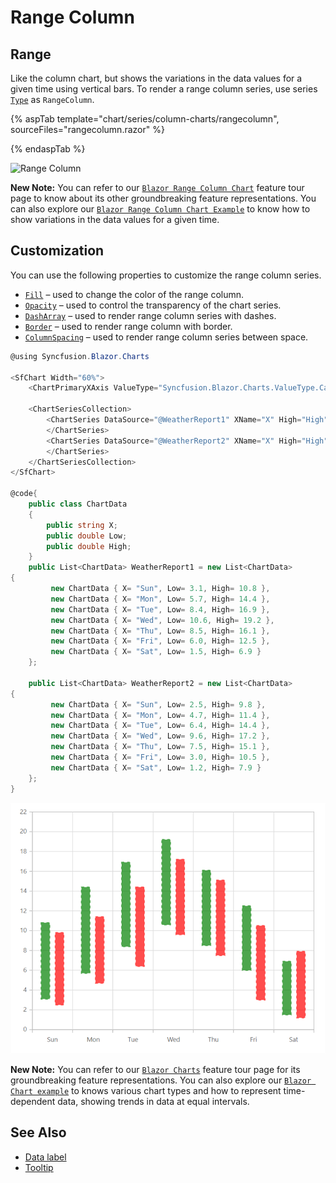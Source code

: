 # Range Column

## Range

Like the column chart, but shows the variations in the data values for a given time using vertical bars. To render a range column series, use series [`Type`](https://help.syncfusion.com/cr/blazor/Syncfusion.Blazor~Syncfusion.Blazor.Charts.ChartSeries~Type.html) as `RangeColumn`.

{% aspTab template="chart/series/column-charts/rangecolumn", sourceFiles="rangecolumn.razor" %}

{% endaspTab %}

![Range Column](../images/chart-types-images/rangecolumn.png)

**New Note:** You can refer to our [`Blazor Range Column Chart`](https://www.syncfusion.com/blazor-components/blazor-charts/chart-types/range-column-chart) feature tour page to know about its other groundbreaking feature representations. You can also explore our [`Blazor Range Column Chart Example`](https://blazor.syncfusion.com/demos/chart/range-column?theme=bootstrap4) to know how to show variations in the data values for a given time.

## Customization

You can use the following properties to customize the range column series.

* [`Fill`](https://help.syncfusion.com/cr/blazor/Syncfusion.Blazor~Syncfusion.Blazor.Charts.ChartSeries~Fill.html) – used to change the color of the range column.
* [`Opacity`](https://help.syncfusion.com/cr/blazor/Syncfusion.Blazor.Charts.ChartSeries.html#Syncfusion_Blazor_Charts_ChartSeries_Opacity) – used to control the transparency of the chart series.
* [``DashArray``](https://help.syncfusion.com/cr/blazor/Syncfusion.Blazor~Syncfusion.Blazor.Charts.ChartSeries~DashArray.html) – used to render range column series with dashes.
* [`Border`](https://help.syncfusion.com/cr/blazor/Syncfusion.Blazor.Charts.ChartSeries.html#Syncfusion_Blazor_Charts_ChartSeries_Border) – used to render range column with border.
* [`ColumnSpacing`](https://help.syncfusion.com/cr/blazor/Syncfusion.Blazor.Charts.ChartSeries.html#Syncfusion_Blazor_Charts_ChartSeries_ColumnSpacing) – used to render range column series between space.

```csharp
@using Syncfusion.Blazor.Charts

<SfChart Width="60%">
    <ChartPrimaryXAxis ValueType="Syncfusion.Blazor.Charts.ValueType.Category"></ChartPrimaryXAxis>

    <ChartSeriesCollection>
        <ChartSeries DataSource="@WeatherReport1" XName="X" High="High" Low="Low" Fill="blue" ColumnSpacing="0.2" Opacity="0.7" Type="ChartSeriesType.RangeColumn">
        </ChartSeries>
        <ChartSeries DataSource="@WeatherReport2" XName="X" High="High" Low="Low" Fill="green" ColumnSpacing="0.2" Opacity="0.7" Type="ChartSeriesType.RangeColumn">
        </ChartSeries>
    </ChartSeriesCollection>
</SfChart>

@code{
    public class ChartData
    {
        public string X;
        public double Low;
        public double High;
    }
    public List<ChartData> WeatherReport1 = new List<ChartData>
{
         new ChartData { X= "Sun", Low= 3.1, High= 10.8 },
         new ChartData { X= "Mon", Low= 5.7, High= 14.4 },
         new ChartData { X= "Tue", Low= 8.4, High= 16.9 },
         new ChartData { X= "Wed", Low= 10.6, High= 19.2 },
         new ChartData { X= "Thu", Low= 8.5, High= 16.1 },
         new ChartData { X= "Fri", Low= 6.0, High= 12.5 },
         new ChartData { X= "Sat", Low= 1.5, High= 6.9 }
    };

    public List<ChartData> WeatherReport2 = new List<ChartData>
{
         new ChartData { X= "Sun", Low= 2.5, High= 9.8 },
         new ChartData { X= "Mon", Low= 4.7, High= 11.4 },
         new ChartData { X= "Tue", Low= 6.4, High= 14.4 },
         new ChartData { X= "Wed", Low= 9.6, High= 17.2 },
         new ChartData { X= "Thu", Low= 7.5, High= 15.1 },
         new ChartData { X= "Fri", Low= 3.0, High= 10.5 },
         new ChartData { X= "Sat", Low= 1.2, High= 7.9 }
    };
}
```

![Custom Range Column](../images/chart-types-images/custom-range-column.png)

**New Note:** You can refer to our [`Blazor Charts`](https://www.syncfusion.com/blazor-components/blazor-charts) feature tour page for its groundbreaking feature representations. You can also explore our [`Blazor Chart example`](https://blazor.syncfusion.com/demos/chart/line?theme=bootstrap4) to knows various chart types and how to represent time-dependent data, showing trends in data at equal intervals.

## See Also

* [Data label](../data-labels)
* [Tooltip](../tool-tip)